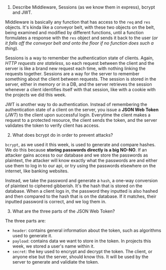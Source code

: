 <!-- Answers to the Short Answer Essay Questions go here -->

1.  Describe Middleware, Sessions (as we know them in express), bcrypt and JWT.

Middleware is basically any function that has access to the `req` and `res` objects. It's kinda like a conveyor belt, with these two objects on the belt, being examined and modified by different functions, until a function formulates a response with the `res` object and sends it back to the user (*or it falls off the conveyor belt and onto the floor if no function does such a thing*).

Sessions is a way to remember the authentication state of clients. Again, *HTTP requests are stateless*, so each request between the client and the server is like a brand new request each time, with nothing linking the requests together. Sessions are a way for the server to remember something about the client between requests. The session is stored in the server, either in memory or in a DB, and the server retrieves the session whenever a client identifies itself with that session, like with a cookie with the projects we did this week.

JWT is another way to do authentication. Instead of remembering the authentication state of a client on the server, you issue a **JSON Web Token** (*JWT*) to the client upon successful login. Everytime the client makes a request to a protected resource, the client sends the token, and the server validates the token to verify client has access.

2.  What does bcrypt do in order to prevent attacks?

`bcrypt`, as we used it this week, is used to generate and compare hashes. We do this because **storing passwords directly is a big NO-NO**. If an attacker gains access to our database and we store the passwords as plaintext, the attacker will know exactly what the passwords are and either use them to log in to our api, or try using the passwords elsewhere on the internet, like banking websites. 

Instead, we take the password and generate a `hash`, a one-way conversion of plaintext to ciphered gibberish. It's the hash that is stored on the database. When a client logs in, the password they inputted is also hashed and then compared to the hash that is on the database. If it matches, their inputted password is correct, and we log them in.

3.  What are the three parts of the JSON Web Token?

The three parts are:

* `header`: contains general information about the token, such as algorithms used to generate it.
* `payload`: contains data we want to store in the token. In projects this week, we stored a user's name within it.
* `secret`: the key used to encrypt and decrypt the token. The client, or anyone else but the server, should know this. It will be used by the server to generate and validiate the token.

